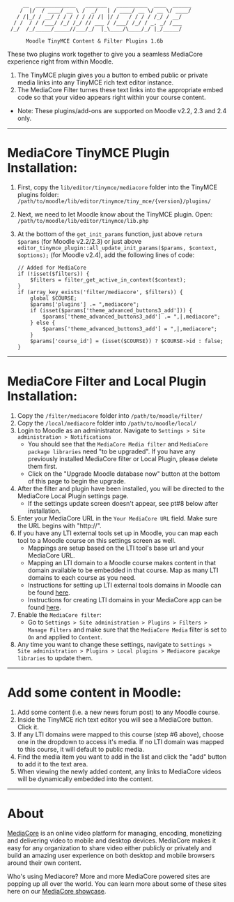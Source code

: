 ```
     __  _____________   _______   __________  ____  ______
    /  |/  / ____/ __ \ /  _/   | / ____/ __ \/ __ \/ ____/
   / /|_/ / __/ / / / / / // /| |/ /   / / / / /_/ / __/   
  / /  / / /___/ /_/ /_/ // ___ / /___/ /_/ / _, _/ /___   
 /_/  /_/_____/_____//___/_/  |_\____/\____/_/ |_/_____/   

      Moodle TinyMCE Content & Filter Plugins 1.6b
```
   
These two plugins work together to give you a seamless MediaCore experience
right from within Moodle. 

1. The TinyMCE plugin gives you a button to embed public or private media links into any TinyMCE rich text editor instance.
2. The MediaCore Filter turnes these text links into the appropriate embed code so that your video appears right within your course content.

* Note: These plugins/add-ons are supported on Moodle v2.2, 2.3 and 2.4 only.

---
MediaCore TinyMCE Plugin Installation:
======================================

1. First, copy the ```lib/editor/tinymce/mediacore``` folder into the TinyMCE plugins folder: 
	```/path/to/moodle/lib/editor/tinymce/tiny_mce/{version}/plugins/```

2. Next, we need to let Moodle know about the TinyMCE plugin. Open:
	```/path/to/moodle/lib/editor/tinymce/lib.php```

3. At the bottom of the ```get_init_params``` function, just above ```return $params``` (for Moodle v2.2/2.3) or just above 
   ```editor_tinymce_plugin::all_update_init_params($params, $context, $options);``` (for Moodle v2.4), add the following lines of code:

	~~~~~~~
	// Added for MediaCore
	if (!isset($filters)) {
		$filters = filter_get_active_in_context($context);
	}
	if (array_key_exists('filter/mediacore', $filters)) {
		global $COURSE;
		$params['plugins'] .= ",mediacore";
		if (isset($params['theme_advanced_buttons3_add'])) {
			$params['theme_advanced_buttons3_add'] .= ",|,mediacore";
		} else {
			$params['theme_advanced_buttons3_add'] = ",|,mediacore";
		}
		$params['course_id'] = (isset($COURSE)) ? $COURSE->id : false;
	}
	~~~~~~~
  
---
MediaCore Filter and Local Plugin Installation:
==============================
1. Copy the ```/filter/mediacore``` folder into ```/path/to/moodle/filter/```
2. Copy the ```/local/mediacore``` folder into ```/path/to/moodle/local/```
3. Login to Moodle as an administrator. Navigate to ```Settings > Site administration > Notifications```
	* You should see that the ```MediaCore Media filter``` and ```MediaCore package libraries``` need "to be upgraded". 
	  If you have any previously installed MediaCore filter or Local Plugin, please delete them first.
	* Click on the "Upgrade Moodle database now" button at the bottom of this page to begin the upgrade.
4. After the filter and plugin have been installed, you will be directed to the MediaCore Local Plugin settings page.
	* If the settings update screen doesn't appear, see pt#8 below after installation.
5. Enter your MediaCore URL in the ```Your MediaCore URL``` field. Make sure the URL begins with "http://".
6. If you have any LTI external tools set up in Moodle, you can map each tool to a Moodle course on this settings screen as well. 
	* Mappings are setup based on the LTI tool's base url and your MediaCore URL.
	* Mapping an LTI domain to a Moodle course makes content in that domain available to be embedded in that course. Map as many LTI domains to each course as you need. 
	* Instructions for setting up LTI external tools domains in Moodle can be found [here](http://docs.moodle.org/23/en/External_tool_settings). 
	* Instructions for creating LTI domains in your MediaCore app can be found [here](http://support.mediacore.com/customer/portal/articles/869178-what-is-lti-integration-and-how-do-i-set-it-up-).
7. Enable the ```MediaCore filter```:
	* Go to ```Settings > Site administration > Plugins > Filters > Manage Filters``` and make sure that the ```MediaCore Media``` filter is set to ```On``` and applied to ```Content```.
8. Any time you want to change these settings, navigate to ```Settings > Site administration > Plugins > Local plugins > Mediacore pacakge libraries``` to update them.

---
Add some content in Moodle:
====================================
1. Add some content (i.e. a new news forum post) to any Moodle course.
2. Inside the TinyMCE rich text editor you will see a MediaCore button. Click it. 
3. If any LTI domains were mapped to this course (step #6 above), choose one in the dropdown to access it's media. If no LTI domain was mapped to this course, it will default to public media.
4. Find the media item you want to add in the list and click the "add" button to add it to the text area.
5. When viewing the newly added content, any links to MediaCore videos will be dynamically embedded into the content.

---
About
=====

[MediaCore](http://mediacore.com/) is an online video platform for managing, 
encoding, monetizing and delivering video to mobile and desktop devices. 
MediaCore makes it easy for any organization to share video either publicly or 
privately and build an amazing user experience on both desktop and mobile 
browsers around their own content. 

Who's using Mediacore? More and more MediaCore powered sites are popping up all 
over the world. You can learn more about some of these sites here on our 
[MediaCore showcase](http://mediacore.com/why-mediacore).
